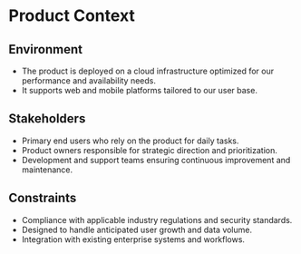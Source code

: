 # Product Context

## Environment

- The product is deployed on a cloud infrastructure optimized for our performance and availability needs.
- It supports web and mobile platforms tailored to our user base.

## Stakeholders

- Primary end users who rely on the product for daily tasks.
- Product owners responsible for strategic direction and prioritization.
- Development and support teams ensuring continuous improvement and maintenance.

## Constraints

- Compliance with applicable industry regulations and security standards.
- Designed to handle anticipated user growth and data volume.
- Integration with existing enterprise systems and workflows.
